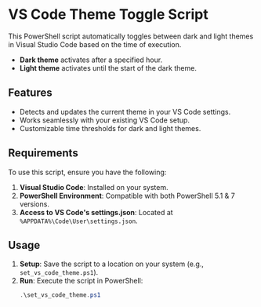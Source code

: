 # VS Code Theme Toggle Script

This PowerShell script automatically toggles between dark and light themes in Visual Studio Code based on the time of execution.

- **Dark theme** activates after a specified hour.  
- **Light theme** activates until the start of the dark theme.

## Features

- Detects and updates the current theme in your VS Code settings.  
- Works seamlessly with your existing VS Code setup.  
- Customizable time thresholds for dark and light themes.

## Requirements

To use this script, ensure you have the following:

1. **Visual Studio Code**: Installed on your system.  
2. **PowerShell Environment**: Compatible with both PowerShell 5.1 & 7 versions.  
3. **Access to VS Code's settings.json**: Located at `%APPDATA%\Code\User\settings.json`.

## Usage

1. **Setup**: Save the script to a location on your system (e.g., `set_vs_code_theme.ps1`).  
2. **Run**: Execute the script in PowerShell:  
   ```powershell
   .\set_vs_code_theme.ps1
